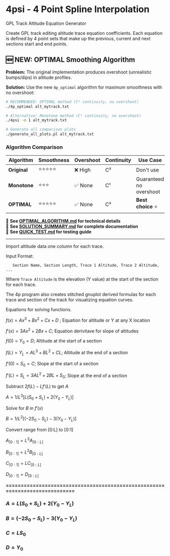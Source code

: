 # 4psi - 4 Point Spline Interpolation

GPL Track Altitude Equation Generator

Create GPL track editing altitude trace equation coefficients. Each equation is defined by 4 point sets that make up the previous, current and next sections start and end points.

## 🆕 NEW: OPTIMAL Smoothing Algorithm

**Problem:** The original implementation produces overshoot (unrealistic bumps/dips) in altitude profiles.

**Solution:** Use the new `4p_optimal` algorithm for maximum smoothness with no overshoot:

```bash
# RECOMMENDED: OPTIMAL method (C² continuity, no overshoot)
./4p_optimal alt_mytrack.txt

# Alternative: Monotone method (C¹ continuity, no overshoot)
./4psi -m 1 alt_mytrack.txt

# Generate all comparison plots
./generate_all_plots.pl alt_mytrack.txt
```

### Algorithm Comparison

| Algorithm | Smoothness | Overshoot | Continuity | Use Case |
|-----------|-----------|-----------|------------|----------|
| **Original** | ⭐⭐⭐⭐⭐ | ❌ High | C² | Don't use |
| **Monotone** | ⭐⭐⭐ | ✅ None | C¹ | Guaranteed no overshoot |
| **OPTIMAL** | ⭐⭐⭐⭐⭐ | ✅ None | C² | **Best choice** ⭐ |

📖 **See [OPTIMAL_ALGORITHM.md](OPTIMAL_ALGORITHM.md) for technical details**  
📖 **See [SOLUTION_SUMMARY.md](SOLUTION_SUMMARY.md) for complete documentation**  
📖 **See [QUICK_TEST.md](QUICK_TEST.md) for testing guide**

--- 

Import altitude data one column for each trace.

Input Format:

`   Section Name, Section Length, Trace 1 Altitude, Trace 2 Altitude, ...`

Where `Trace Altitude` is the elevation (Y value) at the start of the section for each trace.

The 4p program also creates stitched gnuplot derived formulas for each trace and section of the track for visualizing equation curves. 


Equations for solving functions. 

$f(x) = Ax^3 + Bx^2 + Cx + D$ ; Equation for altitude or Y at any X location

$f'(x) = 3Ax^2 + 2Bx + C$;  Equation derivitave for slope of altitudes

$f(0) = Y_0 = D$;  Altitude at the start of a section

$f(L) = Y_L = AL^3 + BL^2 + CL$;  Altitude at the end of a section

$f'(0) = S_0 = C$;  Slope at the start of a section

$f'(L) = S_L = 3AL^2 + 2BL + S_0$;   Slope at the end of a section


Subtract $2f(L) - Lf'(L)$ to get $A$

$A = 1/L^3 [L(S_0 + S_L) + 2(Y_0 - Y_L)]$

Solve for $B$ in $f'(x)$

$B = 1/L^2 [(-2S_0 - S_L) - 3(Y_0 - Y_L)]$


Convert range from [0:L] to [0:1]

$A_{[0:1]} = L^3 A_{[0:L]}$

$B_{[0:1]} = L^2 B_{[0:L]}$

$C_{[0:1]} = L C_{[0:L]}$

$D_{[0:1]} = D_{[0:L]}$


**============================================================================**


### **$A = L(S_0 + S_L) + 2(Y_0 - Y_L)$**

### **$B = (-2S_0 - S_L) - 3(Y_0 - Y_L)$**

### **$C = LS_0$**

### **$D = Y_0$**


